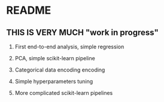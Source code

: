 # README

## THIS IS VERY MUCH "work in progress"

1. First end-to-end analysis, simple regression

2. PCA, simple scikit-learn pipeline

3. Categorical data encoding encoding

4. Simple hyperparameters tuning

5. More complicated scikit-learn pipelines 
